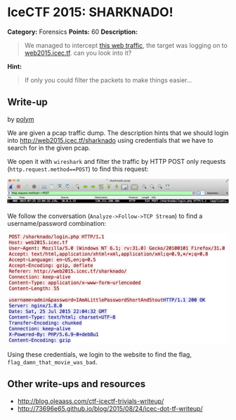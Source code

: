 # IceCTF 2015: SHARKNADO!

**Category:** Forensics
**Points:** 60
**Description:** 

> We managed to intercept [this web traffic](./sharknado.pcap), the target was logging on to <a target='_blank' href='http://web2015.icec.tf/sharknado'>web2015.icec.tf</a>. can you look into it?

**Hint:**

> If only you could filter the packets to make things easier...

## Write-up

by [polym](https://github.com/abpolym)

We are given a pcap traffic dump.
The description hints that we should login into <http://web2015.icec.tf/sharknado> using credentials that we have to search for in the given pcap.

We open it with `wireshark` and filter the traffic by HTTP POST only requests (`http.request.method==POST`) to find this request:

![](./wireshark.png)

We follow the conversation (`Analyze->Follow->TCP Stream`) to find a username/password combination:

![](./wireshark-follow.png)

Using these credentials, we login to the website to find the flag, `flag_damn_that_movie_was_bad`.

## Other write-ups and resources

* <http://blog.oleaass.com/ctf-icectf-trivials-writeup/>
* <http://73696e65.github.io/blog/2015/08/24/icec-dot-tf-writeup/>
